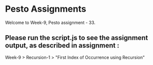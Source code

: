 # Pesto Assignments  

Welcome to Week-9, Pesto assignment - 33.

## Please run the script.js to see the assignment output, as described in assignment :
Week-9 > Recursion-1 > "First Index of Occurrence using Recursion"